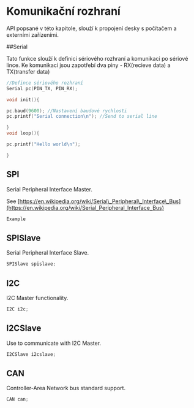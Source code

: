 # Komunikační rozhraní

API popsané v této kapitole, slouží k propojení desky s počítačem a externími zařízeními.

##Serial

Tato funkce slouží k definici sériového rozhraní a komunikaci po sériové lince. Ke komunikaci jsou zapotřebí dva piny - RX(recieve data) a TX(transfer data)
```cpp
//Defince sériového rozhraní 
Serial pc(PIN_TX, PIN_RX);

void init(){

pc.baud(9600); //Nastavení baudové rychlosti
pc.printf("Serial connection\n"); //Send to serial line

}
void loop(){

pc.printf("Hello world\n");

}

```

## SPI

Serial Peripheral Interface Master.

See [https://en.wikipedia.org/wiki/Serial\_Peripheral\_Interface\_Bus](https://en.wikipedia.org/wiki/Serial_Peripheral_Interface_Bus)

```cpp
Example
```

## SPISlave

Serial Peripheral Interface Slave.

```cpp
SPISlave spislave;
```

## I2C

I2C Master functionality.

```cpp
I2C i2c;
```

## I2CSlave

Use to communicate with I2C Master.

```cpp
I2CSlave i2cslave;
```

## CAN

Controller-Area Network bus standard support.

```cpp
CAN can;
```



